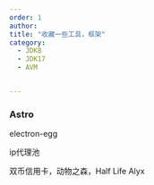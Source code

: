 ```yaml
---
order: 1
author: 
title: "收藏一些工具，框架"
category:
  - JDK8
  - JDK17
  - AVM


---
```


### Astro

electron-egg

ip代理池

双币信用卡，动物之森，Half Life Alyx